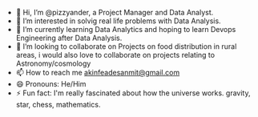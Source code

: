 - 👋 Hi, I’m @pizzyander, a Project Manager and Data Analyst.
- 👀 I’m interested in solvig real life problems with Data Analysis.
- 🌱 I’m currently learning Data Analytics and hoping to learn Devops Engineering after Data Analysis.
- 💞️ I’m looking to collaborate on Projects on food distribution in rural areas, i would also love to collaborate on projects relating to Astronomy/cosmology
- 📫 How to reach me akinfeadesanmit@gmail.com
- 😄 Pronouns: He/Him
- ⚡ Fun fact: I'm really fascinated about how the universe works. gravity, star, chess, mathematics.

<!---
pizzyander/pizzyander is a ✨ special ✨ repository because its `README.md` (this file) appears on your GitHub profile.
You can click the Preview link to take a look at your changes.
--->
